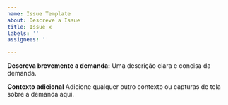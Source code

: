 ```yaml
---
name: Issue Template
about: Descreve a Issue
title: Issue x
labels: ''
assignees: ''

---
```


**Descreva brevemente a demanda:**
Uma descrição clara e concisa da demanda.

**Contexto adicional**
Adicione qualquer outro contexto ou capturas de tela sobre a demanda aqui.
